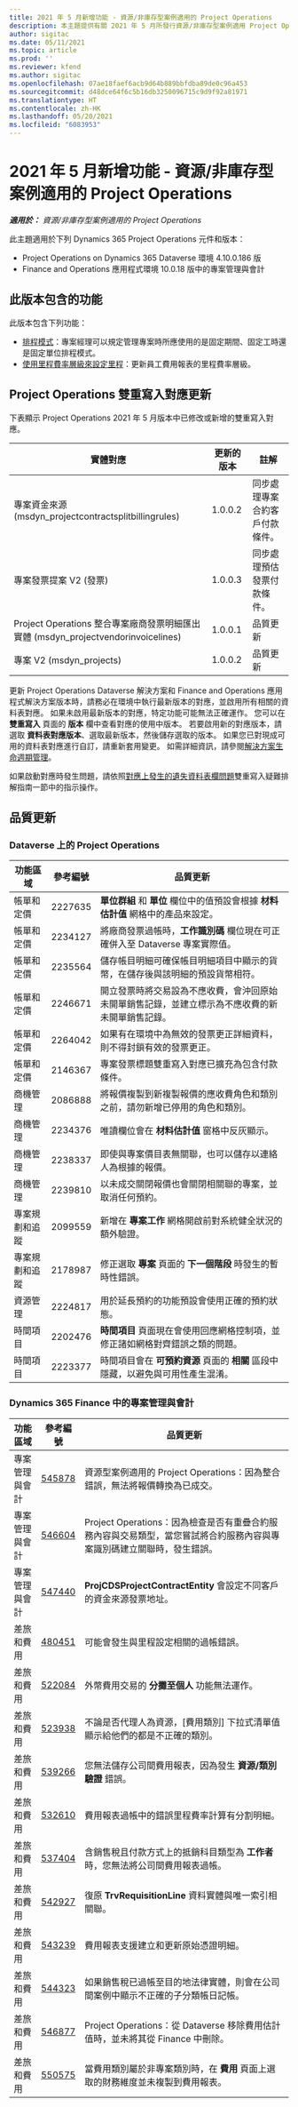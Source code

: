```yaml
---
title: 2021 年 5 月新增功能 - 資源/非庫存型案例適用的 Project Operations
description: 本主題提供有關 2021 年 5 月所發行資源/非庫存型案例適用 Project Operations 中提供之品質更新的資訊。
author: sigitac
ms.date: 05/11/2021
ms.topic: article
ms.prod: ''
ms.reviewer: kfend
ms.author: sigitac
ms.openlocfilehash: 07ae18faef6acb9d64b889bbfdba89de0c96a453
ms.sourcegitcommit: d48dce64f6c5b16db3250096715c9d9f92a81971
ms.translationtype: HT
ms.contentlocale: zh-HK
ms.lasthandoff: 05/20/2021
ms.locfileid: "6083953"
---
```

# <a name="whats-new-may-2021---project-operations-for-resourcenon-stocked-based-scenarios"></a>2021 年 5 月新增功能 - 資源/非庫存型案例適用的 Project Operations

_**適用於：** 資源/非庫存型案例適用的 Project Operations_

此主題適用於下列 Dynamics 365 Project Operations 元件和版本：

- Project Operations on Dynamics 365 Dataverse 環境 4.10.0.186 版
- Finance and Operations 應用程式環境 10.0.18 版中的專案管理與會計

## <a name="features-included-in-this-release"></a>此版本包含的功能

此版本包含下列功能：

- [排程模式](../project-management/scheduling-modes.md)：專案經理可以規定管理專案時所應使用的是固定期間、固定工時還是固定單位排程模式。
- [使用里程費率層級來設定里程](../expense/set-up-mileage.md)：更新員工費用報表的里程費率層級。

## <a name="project-operations-dual-write-maps-updates"></a>Project Operations 雙重寫入對應更新

下表顯示 Project Operations 2021 年 5 月版本中已修改或新增的雙重寫入對應。

| 實體對應 | 更新的版本 | 註解 |
| --- | --- | --- |
| 專案資金來源 (msdyn\_projectcontractsplitbillingrules) | 1.0.0.2 | 同步處理專案合約客戶付款條件。 |
| 專案發票提案 V2 (發票) | 1.0.0.3 | 同步處理預估發票付款條件。 |
| Project Operations 整合專案廠商發票明細匯出實體 (msdyn\_projectvendorinvoicelines) | 1.0.0.1 | 品質更新 |
| 專案 V2 (msdyn\_projects) | 1.0.0.2 | 品質更新 |

更新 Project Operations Dataverse 解決方案和 Finance and Operations 應用程式解決方案版本時，請務必在環境中執行最新版本的對應，並啟用所有相關的資料表對應。 如果未啟用最新版本的對應，特定功能可能無法正確運作。 您可以在 **雙重寫入** 頁面的 **版本** 欄中查看對應的使用中版本。 若要啟用新的對應版本，請選取 **資料表對應版本**、選取最新版本，然後儲存選取的版本。 如果您已對現成可用的資料表對應進行自訂，請重新套用變更。 如需詳細資訊，請參閱[解決方案生命週期管理](/dynamics365/fin-ops-core/dev-itpro/data-entities/dual-write/app-lifecycle-management.md)。

如果啟動對應時發生問題，請依照[對應上發生的遺失資料表欄問題](/dynamics365/fin-ops-core/dev-itpro/data-entities/dual-write/dual-write-troubleshooting-finops-upgrades.md#missing-table-columns-issue-on-maps)雙重寫入疑難排解指南一節中的指示操作。

## <a name="quality-updates"></a>品質更新

### <a name="project-operations-on-dataverse"></a>Dataverse 上的 Project Operations

| **功能區域** | **參考編號** | **品質更新** |
| --- | --- | --- |
| 帳單和定價 | 2227635 | **單位群組** 和 **單位** 欄位中的值預設會根據 **材料估計值** 網格中的產品來設定。 |
| 帳單和定價 | 2234127 | 將廠商發票過帳時，**工作識別碼** 欄位現在可正確併入至 Dataverse 專案實際值。 |
| 帳單和定價 | 2235564 | 儲存帳目明細可確保帳目明細項目中顯示的貨幣，在儲存後與該明細的預設貨幣相符。 |
| 帳單和定價 | 2246671 | 開立發票時將交易設為不應收費，會沖回原始未開單銷售記錄，並建立標示為不應收費的新未開單銷售記錄。 |
| 帳單和定價 | 2264042 | 如果有在環境中為無效的發票更正詳細資料，則不得封鎖有效的發票更正。 |
| 帳單和定價 | 2146367 | 專案發票標題雙重寫入對應已擴充為包含付款條件。 |
|   商機管理 | 2086888 | 將報價複製到新複製報價的應收費角色和類別之前，請勿新增已停用的角色和類別。 |
|   商機管理 | 2234376 | 唯讀欄位會在 **材料估計值** 窗格中反灰顯示。 |
|   商機管理 | 2238337 | 即使與專案價目表無關聯，也可以儲存以連絡人為根據的報價。 |
|   商機管理 | 2239810 | 以未成交關閉報價也會關閉相關聯的專案，並取消任何預約。 |
| 專案規劃和追蹤 | 2099559 | 新增在 **專案工作** 網格開啟前對系統健全狀況的額外驗證。 |
| 專案規劃和追蹤 | 2178987 | 修正選取 **專案** 頁面的 **下一個階段** 時發生的暫時性錯誤。 |
| 資源管理 | 2224817 | 用於延長預約的功能預設會使用正確的預約狀態。 |
| 時間項目 | 2202476 | **時間項目** 頁面現在會使用回應網格控制項，並修正諸如網格對齊錯誤之類的問題。 |
| 時間項目 | 2223377 | 時間項目會在 **可預約資源** 頁面的 **相關** 區段中隱藏，以避免與可用性產生混淆。 |

### <a name="project-management-and-accounting-in-dynamics-365-finance"></a>Dynamics 365 Finance 中的專案管理與會計

| 功能區域 | 參考編號 | 品質更新 |
| --- | --- | --- |
| 專案管理與會計 | [545878](https://fix.lcs.dynamics.com/Issue/Details/?bugId=545878) | 資源型案例適用的 Project Operations：因為整合錯誤，無法將報價轉換為已成交。 |
| 專案管理與會計 | [546604](https://fix.lcs.dynamics.com/Issue/Details/?bugId=546604) | Project Operations：因為檢查是否有重疊合約服務內容與交易類型，當您嘗試將合約服務內容與專案識別碼建立關聯時，發生錯誤。 |
| 專案管理與會計 | [547440](https://fix.lcs.dynamics.com/Issue/Details/?bugId=547440) | **ProjCDSProjectContractEntity** 會設定不同客戶的資金來源發票地址。 |
| 差旅和費用 | [480451](https://fix.lcs.dynamics.com/Issue/Details/?bugId=480451) | 可能會發生與里程設定相關的過帳錯誤。 |
| 差旅和費用 | [522084](https://fix.lcs.dynamics.com/Issue/Details/?bugId=522084) | 外幣費用交易的 **分攤至個人** 功能無法運作。 |
| 差旅和費用 | [523938](https://fix.lcs.dynamics.com/Issue/Details/?bugId=523938) | 不論是否代理人為資源，[費用類別] 下拉式清單值顯示給他們的都是不正確的類別。 |
| 差旅和費用 | [539266](https://fix.lcs.dynamics.com/Issue/Details/?bugId=539266) | 您無法儲存公司間費用報表，因為發生 **資源/類別驗證** 錯誤。 |
| 差旅和費用 | [532610](https://fix.lcs.dynamics.com/Issue/Details/?bugId=532610) | 費用報表過帳中的錯誤里程費率計算有分割明細。 |
| 差旅和費用 | [537404](https://fix.lcs.dynamics.com/Issue/Details/?bugId=537404) | 含銷售稅且付款方式上的抵銷科目類型為 **工作者** 時，您無法將公司間費用報表過帳。 |
| 差旅和費用 | [542927](https://fix.lcs.dynamics.com/Issue/Details/?bugId=542927) | 復原 **TrvRequisitionLine** 資料實體與唯一索引相關聯。 |
| 差旅和費用 | [543239](https://fix.lcs.dynamics.com/Issue/Details/?bugId=543239) | 費用報表支援建立和更新原始憑證明細。 |
| 差旅和費用 | [544323](https://fix.lcs.dynamics.com/Issue/Details/?bugId=544323) | 如果銷售稅已過帳至目的地法律實體，則會在公司間案例中顯示不正確的子分類帳日記帳。 |
| 差旅和費用 | [546877](https://fix.lcs.dynamics.com/Issue/Details/?bugId=546877) | Project Operations：從 Dataverse 移除費用估計值時，並未將其從 Finance 中刪除。 |
| 差旅和費用 | [550575](https://fix.lcs.dynamics.com/Issue/Details/?bugId=550575) | 當費用類別屬於非專案類別時，在 **費用** 頁面上選取的財務維度並未複製到費用報表。 |
